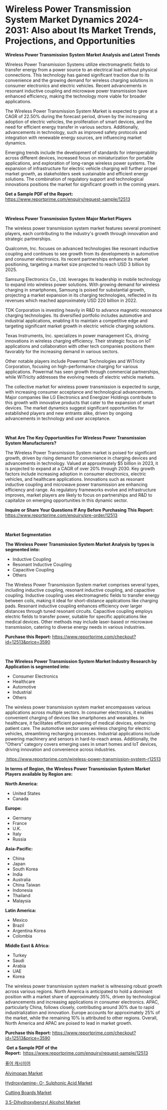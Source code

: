 <p><h1>Wireless Power Transmission System Market Dynamics 2024-2031: Also about Its Market Trends, Projections, and Opportunities</h1></p><p><strong>Wireless Power Transmission System Market Analysis and Latest Trends</strong></p>
<p><p>Wireless Power Transmission Systems utilize electromagnetic fields to transfer energy from a power source to an electrical load without physical connections. This technology has gained significant traction due to its convenience and the growing demand for wireless charging solutions in consumer electronics and electric vehicles. Recent advancements in resonant inductive coupling and microwave power transmission have enhanced efficiency, making the technology more viable for broader applications.</p><p>The Wireless Power Transmission System Market is expected to grow at a CAGR of 22.50% during the forecast period, driven by the increasing adoption of electric vehicles, the proliferation of smart devices, and the need for efficient energy transfer in various sectors. Additionally, advancements in technology, such as improved safety protocols and integration with renewable energy sources, are influencing market dynamics. </p><p>Emerging trends include the development of standards for interoperability across different devices, increased focus on miniaturization for portable applications, and exploration of long-range wireless power systems. The expansion of infrastructure for electric vehicle charging will further propel market growth, as stakeholders seek sustainable and efficient energy solutions. The combination of regulatory support and technological innovations positions the market for significant growth in the coming years.</p></p>
<p><strong>Get a Sample PDF of the Report:&nbsp;</strong> <a href="https://www.reportprime.com/enquiry/request-sample/12513">https://www.reportprime.com/enquiry/request-sample/12513</a></p>
<p>&nbsp;</p>
<p><strong>Wireless Power Transmission System Major Market Players</strong></p>
<p><p>The wireless power transmission system market features several prominent players, each contributing to the industry's growth through innovation and strategic partnerships. </p><p>Qualcomm, Inc. focuses on advanced technologies like resonant inductive coupling and continues to see growth from its developments in automotive and consumer electronics. Its recent partnerships enhance its market positioning, targeting a market size projected to reach USD 3 billion by 2025.</p><p>Samsung Electronics Co., Ltd. leverages its leadership in mobile technology to expand into wireless power solutions. With growing demand for wireless charging in smartphones, Samsung is poised for substantial growth, projecting a market expansion in its charging technologies, reflected in its revenues which reached approximately USD 220 billion in 2022.</p><p>TDK Corporation is investing heavily in R&D to advance magnetic resonance charging technologies. Its diversified portfolio includes automotive and industrial applications, enabling it to maintain a competitive edge and targeting significant market growth in electric vehicle charging solutions.</p><p>Texas Instruments, Inc. specializes in power management ICs, driving innovations in wireless charging efficiency. Their strategic focus on IoT applications and collaboration with other tech companies positions them favorably for the increasing demand in various sectors.</p><p>Other notable players include Powermat Technologies and WiTricity Corporation, focusing on high-performance charging for various applications. Powermat has seen growth through commercial partnerships, while WiTricity addresses the evolving needs of electric vehicle markets.</p><p>The collective market for wireless power transmission is expected to surge, with increasing consumer acceptance and technological advancements. Major companies like LG Electronics and Energizer Holdings contribute to this growth with innovative products that cater to the expansion of smart devices. The market dynamics suggest significant opportunities for established players and new entrants alike, driven by ongoing advancements in technology and user acceptance.</p></p>
<p>&nbsp;</p>
<p><strong>What Are The Key Opportunities For Wireless Power Transmission System Manufacturers?</strong></p>
<p><p>The Wireless Power Transmission System market is poised for significant growth, driven by rising demand for convenience in charging devices and advancements in technology. Valued at approximately $5 billion in 2023, it is projected to expand at a CAGR of over 20% through 2030. Key growth factors include increasing adoption in consumer electronics, electric vehicles, and healthcare applications. Innovations such as resonant inductive coupling and microwave power transmission are enhancing efficiency and range. As regulatory frameworks evolve and infrastructure improves, market players are likely to focus on partnerships and R&D to capitalize on emerging opportunities in this dynamic sector.</p></p>
<p><strong>Inquire or Share Your Questions If Any Before Purchasing This Report:</strong> <a href="https://www.reportprime.com/enquiry/pre-order/12513">https://www.reportprime.com/enquiry/pre-order/12513</a></p>
<p>&nbsp;</p>
<p><strong>Market Segmentation</strong></p>
<p><strong>The Wireless Power Transmission System Market Analysis by types is segmented into:</strong></p>
<p><ul><li>Inductive Coupling</li><li>Resonant Inductive Coupling</li><li>Capacitive Coupling</li><li>Others</li></ul></p>
<p><p>The Wireless Power Transmission System market comprises several types, including inductive coupling, resonant inductive coupling, and capacitive coupling. Inductive coupling uses electromagnetic fields to transfer energy between coils, making it ideal for short-distance applications like charging pads. Resonant inductive coupling enhances efficiency over larger distances through tuned resonant circuits. Capacitive coupling employs electric fields to transfer power, suitable for specific applications like medical devices. Other methods may include laser-based or microwave transmission, catering to diverse energy needs in various industries.</p></p>
<p><strong>Purchase this Report:&nbsp;</strong><a href="https://www.reportprime.com/checkout?id=12513&price=3590">https://www.reportprime.com/checkout?id=12513&price=3590</a></p>
<p>&nbsp;</p>
<p><strong>The Wireless Power Transmission System Market Industry Research by Application is segmented into:</strong></p>
<p><ul><li>Consumer Electronics</li><li>Healthcare</li><li>Automotive</li><li>Industrial</li><li>Others</li></ul></p>
<p><p>The wireless power transmission system market encompasses various applications across multiple sectors. In consumer electronics, it enables convenient charging of devices like smartphones and wearables. In healthcare, it facilitates efficient powering of medical devices, enhancing patient care. The automotive sector uses wireless charging for electric vehicles, streamlining recharging processes. Industrial applications include powering machinery and sensors in hard-to-reach areas. Additionally, the "Others" category covers emerging uses in smart homes and IoT devices, driving innovation and convenience across industries.</p></p>
<p><a href="https://www.reportprime.com/wireless-power-transmission-system-r12513">&nbsp;https://www.reportprime.com/wireless-power-transmission-system-r12513</a></p>
<p><strong>In terms of Region, the Wireless Power Transmission System Market Players available by Region are:</strong></p>
<p>
    <p> <strong> North America: </strong>
        <ul>
            <li>United States</li>
            <li>Canada</li>
        </ul>
        </p> 
    <p> <strong> Europe: </strong>
        <ul>
            <li>Germany</li>
            <li>France</li>
            <li>U.K.</li>
            <li>Italy</li>
            <li>Russia</li>
        </ul>
        </p> 
    <p> <strong> Asia-Pacific: </strong>
        <ul>
            <li>China</li>
            <li>Japan</li>
            <li>South Korea</li>
            <li>India</li>
            <li>Australia</li>
            <li>China Taiwan</li>
            <li>Indonesia</li>
            <li>Thailand</li>
            <li>Malaysia</li>
        </ul>
        </p> 
    <p> <strong> Latin America: </strong>
        <ul>
            <li>Mexico</li>
            <li>Brazil</li>
            <li>Argentina Korea</li>
            <li>Colombia</li>
        </ul>
        </p> 
    <p> <strong> Middle East & Africa: </strong>
        <ul>
            <li>Turkey</li>
            <li>Saudi</li>
            <li>Arabia</li>
            <li>UAE</li>
            <li>Korea</li>
        </ul>
    </p>
    </p>
<p><p>The wireless power transmission system market is witnessing robust growth across various regions. North America is anticipated to hold a dominant position with a market share of approximately 35%, driven by technological advancements and increasing applications in consumer electronics. APAC, particularly China, follows closely, contributing around 30% due to rapid industrialization and innovation. Europe accounts for approximately 25% of the market, while the remaining 10% is attributed to other regions. Overall, North America and APAC are poised to lead in market growth.</p></p>
<p><strong>Purchase this Report: </strong><a href="https://www.reportprime.com/checkout?id=12513&price=3590">https://www.reportprime.com/checkout?id=12513&price=3590</a></p>
<p>&nbsp;<strong>Get a Sample PDF of the Report:&nbsp;&nbsp;</strong><a href="https://www.reportprime.com/enquiry/request-sample/12513">https://www.reportprime.com/enquiry/request-sample/12513</a></p>
<p><strong></strong></p>
<p><p><a href="https://medium.com/@joespinka88967/%EC%88%9C%EC%88%98-%EC%BA%90%EC%89%AC%EB%AF%B8%EC%96%B4-%EC%8B%9C%EC%9E%A5-2024%EB%85%84%EB%B6%80%ED%84%B0-2031%EB%85%84%EA%B9%8C%EC%A7%80%EC%9D%98-%EC%82%B0%EC%97%85-%EB%8F%99%ED%96%A5-%EB%B0%8F-%EC%A0%84%EB%A7%9D-837623895ea1">퓨어 캐시미어</a></p><p><a href="https://medium.com/@daveblock08/future-trajectory-of-the-alvimopan-market-emerging-market-trends-and-forecasts-till-2031-2c6794a2a682">Alvimopan Market</a></p><p><a href="https://issuu.com/reportprime-2/docs/hydroxylamine-o-sulphonic-acid-mark_36d612dd712492">Hydroxylamine- O- Sulphonic Acid Market</a></p><p><a href="https://www.linkedin.com/pulse/evaluating-global-cutting-boards-market-trends-growth-opportunities-pixpf?trackingId=uP%2FB%2Brv4SnaReCs36Kr1BQ%3D%3D">Cutting Boards Market</a></p><p><a href="https://issuu.com/reportprime-2/docs/35-dihydroxybenzyl-alcohol-market-s_44b3c073f34fec">3,5-Dihydroxybenzyl Alcohol Market</a></p></p>